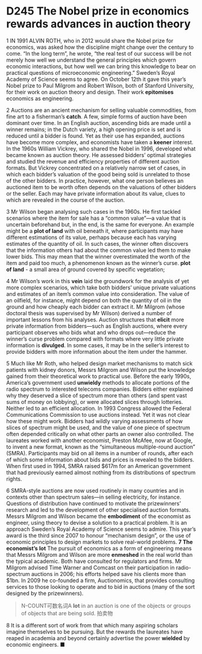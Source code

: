 # D245 The Nobel prize in economics rewards advances in auction theory
1 IN 1991 ALVIN ROTH, who in 2012 would share the Nobel prize for economics, was asked how the discipline might change over the century to come. “In the long term”, he wrote, “the real test of our success will be not merely how well we understand the general principles which govern economic interactions, but how well we can bring this knowledge to bear on practical questions of microeconomic engineering.” Sweden’s Royal Academy of Science seems to agree. On October 12th it gave this year’s Nobel prize to Paul Milgrom and Robert Wilson, both of Stanford University, for their work on auction theory and design. Their work **epitomises** economics as engineering.

2 Auctions are an ancient mechanism for selling valuable commodities, from fine art to a fisherman’s **catch**. A few, simple forms of auction have been dominant over time. In an English auction, ascending bids are made until a winner remains; in the Dutch variety, a high opening price is set and is reduced until a bidder is found. Yet as their use has expanded, auctions have become more complex, and economists have taken a **keener** interest. In the 1960s William Vickrey, who shared the Nobel in 1996, developed what became known as auction theory. He assessed bidders’ optimal strategies and studied the revenue and efficiency properties of different auction formats. But Vickrey concentrated on a relatively narrow set of cases, in which each bidder’s valuation of the good being sold is unrelated to those of the other bidders. In practice, however, what one person believes an auctioned item to be worth often depends on the valuations of other bidders or the seller. Each may have private information about its value, clues to which are revealed in the course of the auction.

3 Mr Wilson began analysing such cases in the 1960s. He first tackled scenarios where the item for sale has a “common value”—a value that is uncertain beforehand but, in the end, is the same for everyone. An example might be a **plot of land** with oil beneath it, where participants may have different estimations of its value, perhaps because each has varying estimates of the quantity of oil. In such cases, the winner often discovers that the information others had about the common value led them to make lower bids. This may mean that the winner overestimated the worth of the item and paid too much, a phenomenon known as the winner’s curse.
**plot of land** - a small area of ground covered by specific vegetation;

4 Mr Wilson’s work in this **vein** laid the groundwork for the analysis of yet more complex scenarios, which take both bidders’ unique private valuations and estimates of an item’s common value into consideration. The value of an oilfield, for instance, might depend on both the quantity of oil in the ground and how cheaply each bidder can extract it. Mr Milgrom (whose doctoral thesis was supervised by Mr Wilson) derived a number of important lessons from his analyses. Auction structures that **elicit** more private information from bidders—such as English auctions, where every participant observes who bids what and who drops out—reduce the winner’s curse problem compared with formats where very little private information is **divulged**. In some cases, it may be in the seller’s interest to provide bidders with more information about the item under the hammer.

5 Much like Mr Roth, who helped design market mechanisms to match sick patients with kidney donors, Messrs Milgrom and Wilson put the knowledge gained from their theoretical work to practical use. Before the early 1990s, America’s government used **unwieldy** methods to allocate portions of the radio spectrum to interested telecoms companies. Bidders either explained why they deserved a slice of spectrum more than others (and spent vast sums of money on lobbying), or were allocated slices through lotteries. Neither led to an efficient allocation. In 1993 Congress allowed the Federal Communications Commission to use auctions instead. Yet it was not clear how these might work. Bidders had wildly varying assessments of how slices of spectrum might be used, and the value of one piece of spectrum often depended critically on what other parts an owner also controlled. The laureates worked with another economist, Preston McAfee, now at Google, to invent a new format, known as the “simultaneous multiple-round auction” (SMRA). Participants may bid on all items in a number of rounds, after each of which some information about bids and prices is revealed to the bidders. When first used in 1994, SMRA raised $617m for an American government that had previously earned almost nothing from its distributions of spectrum rights.

6 SMRA-style auctions are now used routinely in many countries and in contexts other than spectrum sales—in selling electricity, for instance. Questions of distribution have continued to motivate the prizewinners’ research and led to the development of other specialised auction formats. Messrs Milgrom and Wilson became the **embodiment** of the economist as engineer, using theory to devise a solution to a practical problem. It is an approach Sweden’s Royal Academy of Science seems to admire. This year’s award is the third since 2007 to honour “mechanism design”, or the use of economic principles to design markets to solve real-world problems.
**7 The economist’s** **lot**
The pursuit of economics as a form of engineering means that Messrs Milgrom and Wilson are more **enmeshed** in the real world than the typical academic. Both have consulted for regulators and firms. Mr Milgrom advised Time Warner and Comcast on their participation in radio-spectrum auctions in 2006; his efforts helped save his clients more than $1bn. In 2009 he co-founded a firm, Auctionomics, that provides consulting services to those looking to operate and to bid in auctions (many of the sort designed by the prizewinners).

> N-COUNT可数名词A **lot** in an auction is one of the objects or groups of objects that are being sold. 拍卖物
>

8 It is a different sort of work from that which many aspiring scholars imagine themselves to be pursuing. But the rewards the laureates have reaped in academia and beyond certainly advertise the power **wielded** by economic engineers. ■

